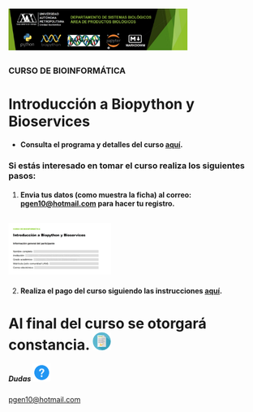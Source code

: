# <img src="https://raw.githubusercontent.com/eduardo1011/curso_08_2021/main/encabezado.jpg" width = 70%>

### CURSO DE BIOINFORMÁTICA
# Introducción a Biopython y Bioservices

* #### Consulta el programa y detalles del curso [aquí](https://raw.githubusercontent.com/eduardo1011/curso_08_2021/main/Programa_Curso_Biopython_Bioservices.pdf).

### Si estás interesado en tomar el curso realiza los siguientes pasos:

1. #### Envia tus datos (como muestra la ficha) al correo: pgen10@hotmail.com para hacer tu registro.

## <img src="https://raw.githubusercontent.com/eduardo1011/curso_08_2021/main/info_general.jpg" width = 40%>

2. ####  Realiza el pago del curso siguiendo las instrucciones [aquí](https://raw.githubusercontent.com/eduardo1011/curso_08_2021/main/Instrucciones_de_pago_para_curso_UAM.pdf).

# Al final del curso se otorgará constancia. <img src="https://raw.githubusercontent.com/eduardo1011/curso_08_2021/main/index.png" width = 7%>

##### Dudas <img src="https://raw.githubusercontent.com/eduardo1011/curso_08_2021/main/help--v1.png" width = 7%>
pgen10@hotmail.com

